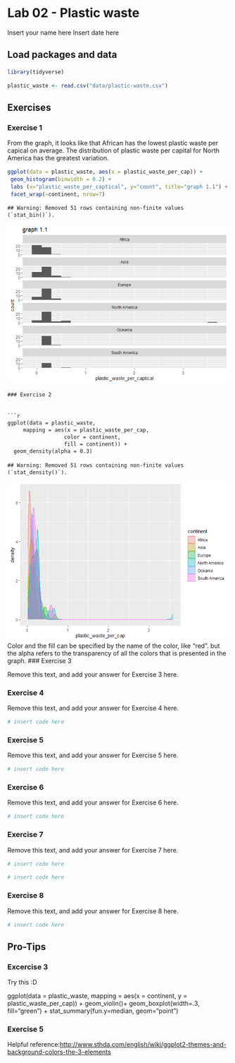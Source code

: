 Lab 02 - Plastic waste
================
Insert your name here
Insert date here

## Load packages and data

``` r
library(tidyverse) 
```

``` r
plastic_waste <- read.csv("data/plastic-waste.csv")
```

## Exercises

### Exercise 1

From the graph, it looks like that African has the lowest plastic waste
per capical on average. The distribution of plastic waste per capital
for North America has the greatest variation.

``` r
ggplot(data = plastic_waste, aes(x = plastic_waste_per_cap)) +
 geom_histogram(binwidth = 0.2) +
 labs (x="plastic_waste_per_captical", y="count", title="graph 1.1") +
 facet_wrap(~continent, nrow=7)
```

    ## Warning: Removed 51 rows containing non-finite values (`stat_bin()`).

![](lab-02_files/figure-gfm/plastic-waste-continent-1.png)<!-- -->


    ### Exercise 2


    ```r
    ggplot(data = plastic_waste, 
         mapping = aes(x = plastic_waste_per_cap, 
                      color = continent, 
                      fill = continent)) +
      geom_density(alpha = 0.3)

    ## Warning: Removed 51 rows containing non-finite values (`stat_density()`).

![](lab-02_files/figure-gfm/plastic-waste-density-1.png)<!-- --> Color
and the fill can be specified by the name of the color, like “red”. but
the alpha refers to the transparency of all the colors that is presented
in the graph. \### Exercise 3

Remove this text, and add your answer for Exercise 3 here.

### Exercise 4

Remove this text, and add your answer for Exercise 4 here.

``` r
# insert code here
```

### Exercise 5

Remove this text, and add your answer for Exercise 5 here.

``` r
# insert code here
```

### Exercise 6

Remove this text, and add your answer for Exercise 6 here.

``` r
# insert code here
```

### Exercise 7

Remove this text, and add your answer for Exercise 7 here.

``` r
# insert code here
```

``` r
# insert code here
```

### Exercise 8

Remove this text, and add your answer for Exercise 8 here.

``` r
# insert code here
```

## Pro-Tips

### Excercise 3

Try this :D

ggplot(data = plastic_waste, mapping = aes(x = continent, y =
plastic_waste_per_cap)) + geom_violin()+ geom_boxplot(width=.3,
fill=“green”) + stat_summary(fun.y=median, geom=“point”)

### Exercise 5

Helpful
reference:<http://www.sthda.com/english/wiki/ggplot2-themes-and-background-colors-the-3-elements>
